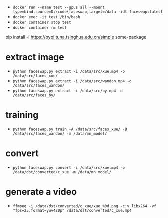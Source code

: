 - `docker run --name test --gpus all --mount type=bind,source=D:\code\faceswap,target=/data -idt faceswap:latest`
- `docker exec -it test /bin/bash`
- `docker container stop test`
- `docker container rm test`

pip install -i https://pypi.tuna.tsinghua.edu.cn/simple some-package

# extract image
- `python faceswap.py extract -i /data/src/xue.mp4 -o /data/src/faces_xue/`
- `python faceswap.py extract -i /data/src/wandon.mp4 -o /data/src/faces_wandon/`
- `python faceswap.py extract -i /data/src/by.mp4 -o /data/src/faces_by/`

# training
- `python faceswap.py train -A /data/src/faces_xue/ -B /data/src/faces_wandon/ -m /data/mn_model/`

# convert
- `python faceswap.py convert -i /data/src/xue.mp4 -o /data/dst/converted/c_xue -m /data/mn_model/`

# generate a video
- `ffmpeg -i /data/dst/converted/c_xue/xue_%0d.png -c:v libx264 -vf "fps=25,format=yuv420p" /data/dst/converted/c_xue.mp4`
